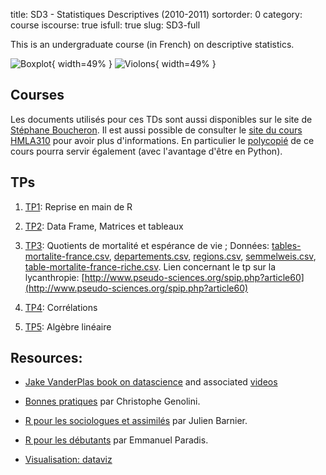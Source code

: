 title: SD3 - Statistiques Descriptives (2010-2011)
sortorder: 0
category: course
iscourse: true
isfull: true
slug: SD3-full

This is an undergraduate course (in French) on descriptive statistics.


![Boxplot](images/boxplots.svg "Boxplot"){ width=49% }
![Violons](images/violons.svg "Violons"){ width=49% }


## Courses
Les documents utilisés pour ces TDs sont aussi disponibles sur le site de [Stéphane Boucheron](http://stephane-v-boucheron.fr/). Il est aussi possible de consulter le [site du cours HMLA310](HLMA310.html) pour avoir plus d'informations. En particulier le [polycopié](/enseignement/Montpellier/HLMA310/IntroPython.pdf) de ce cours pourra servir également (avec l'avantage d'être en Python).


## TPs
1. [TP1](enseignement/SD3/td1.pdf): Reprise en main de R

1. [TP2](enseignement/SD3/td2.pdf): Data Frame, Matrices et tableaux

1. [TP3](enseignement/SD3/td3.pdf): Quotients de mortalité et espérance de vie ; Données:
 [tables-mortalite-france.csv](enseignement/SD3/tables-mortalite-france.csv),  [departements.csv](enseignement/SD1/departements.csv),
  [regions.csv](enseignement/SD1/regions.csv), [semmelweis.csv](enseignement/SD3/semmelweis.csv),  [table-mortalite-france-riche.csv](enseignement/SD3/semmelweis.csv).
  Lien concernant le tp sur la lycanthropie: [http://www.pseudo-sciences.org/spip.php?article60](http://www.pseudo-sciences.org/spip.php?article60)

1. [TP4](enseignement/SD3/td4.pdf): Corrélations
1. [TP5](enseignement/SD3/td5.pdf): Algèbre linéaire

## Resources:

- [Jake VanderPlas book on datascience](https://jakevdp.github.io/PythonDataScienceHandbook/)
and associated
[videos](http://jakevdp.github.io/blog/2017/03/03/reproducible-data-analysis-in-jupyter/)

- [Bonnes pratiques](enseignement/SD3/Genolini-RBonnesPratiques.pdf) par Christophe Genolini.

- [R pour les sociologues et assimilés](enseignement/SD3/Barnier-intro_R.pdf) par Julien Barnier.

- [R pour les débutants](enseignement/SD3/Paradis-rdebuts_fr.pdf) par Emmanuel Paradis.

- [Visualisation: dataviz](https://serialmentor.com/dataviz/)
